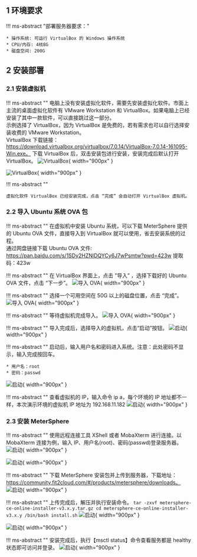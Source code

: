## 1 环境要求
!!! ms-abstract "部署服务器要求："

    * 操作系统: 可运行 VirtualBox 的 Windows 操作系统
    * CPU/内存: 4核8G
    * 磁盘空间: 200G

## 2 安装部署
### 2.1 安装虚拟机
!!! ms-abstract ""
	电脑上没有安装虚拟化软件，需要先安装虚拟化软件。市面上主流的桌面虚拟化软件有 VMware Workstation 和 VirtualBox。如果电脑上已经安装了其中一款软件，可以直接跳过这一部分。  
	示例选择了 VirtualBox，因为 VirtualBox 是免费的，若有需求也可以自行选择安装收费的 VMware Workstation。  
	VirtualBox 下载链接：https://download.virtualbox.org/virtualbox/7.0.14/VirtualBox-7.0.14-161095-Win.exe。
	下载 VirtualBox 后，双击安装包进行安装，安装完成后默认打开 VirtualBox。
![VirtualBox](../img/installation/windows/ova部署安装VirtualBox1.png){ width="900px" }

![VirtualBox](../img/installation/windows/ova部署安装VirtualBox2.png){ width="900px" }

!!! ms-abstract ""

	虚拟化软件 VirtualBox 已经安装完成，点击 “完成” 会自动打开 VirtualBox 虚拟机。

### 2.2 导入 Ubuntu 系统 OVA 包
!!! ms-abstract ""
	在虚拟机中安装 Ubuntu 系统，可以下载 MeterSphere 提供的 Ubuntu OVA 文件，直接导入到 VirtualBox 就可以使用，省去安装系统的过程。  
	通过网盘链接下载 Ubuntu OVA 文件: https://pan.baidu.com/s/1SDy2HZNlDQYCy6J7wPsmtw?pwd=423w  提取码：423w

!!! ms-abstract ""
	在 VirtualBox 界面上，点击 ”导入” ，选择下载好的 Ubuntu OVA 文件，点击 “下一步”。
![导入 OVA](../img/installation/windows/导入Ubuntu镜像.png){ width="900px" }

!!! ms-abstract ""
	选择一个可用空间在 50G 以上的磁盘位置，点击 “完成”。
![导入 OVA](../img/installation/windows/选择磁盘空间.png){ width="900px" }

!!! ms-abstract ""
	等待虚拟机完成导入。
![导入 OVA](../img/installation/windows/等待完成OVA导入.png){ width="900px" }

!!! ms-abstract ""
	导入完成后，选择导入的虚拟机，点击“启动”按钮。
![启动](../img/installation/windows/虚拟机导入完成.png){ width="900px" }

!!! ms-abstract ""
	启动后，输入用户名和密码进入系统。注意：此处密码不显示，输入完成按回车。

	* 用户名：root
    * 密码：passwd

![启动](../img/installation/windows/启动虚拟机输入密码.png){ width="900px" }

!!! ms-abstract ""
	查看虚拟机的 IP，输入命令 ip a，每个环境的 IP 地址都不一样，本次演示环境的虚拟机 IP 地址为 192.168.11.182
![启动](../img/installation/windows/查看虚拟机IP.png){ width="900px" }

### 2.3 安装 MeterSphere
!!! ms-abstract ""
	使用远程连接工具 XShell 或者 MobaXterm 进行连接。以 MobaXterm 连接为例，输入 IP、用户名(root)、密码(passwd)登录服务器。
![启动](../img/installation/windows/powershell.png){ width="900px" }

![启动](../img/installation/windows/登录进服务器.png){ width="900px" }

!!! ms-abstract ""
	下载 MeterSphere 安装包并上传到服务器，下载地址：https://community.fit2cloud.com/#/products/metersphere/downloads。
![启动](../img/installation/windows/下载安装包.png){ width="900px" }

!!! ms-abstract ""
	上传完成后，解压并执行安装命令。
	```
	tar -zxvf metersphere-ce-online-installer-v3.x.y.tar.gz
	cd metersphere-ce-online-installer-v3.x.y
	/bin/bash install.sh
	```
![启动](../img/installation/windows/安装MS.png){ width="900px" }

![启动](../img/installation/windows/安装完成.png){ width="900px" }

!!! ms-abstract ""
	安装完成后，执行【msctl status】命令查看服务都是 healthy 状态即可访问并登录。
![启动](../img/installation/windows/查询状态.png){ width="900px" }









